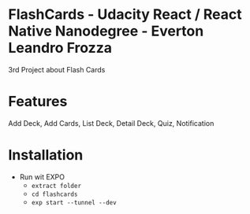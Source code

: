 # FlashCards - Udacity React / React Native Nanodegree - Everton Leandro Frozza

3rd Project about Flash Cards

# Features

Add Deck, 
Add Cards,
List Deck,
Detail Deck,
Quiz,
Notification

# Installation

* Run wit EXPO
    - `extract folder`
    - `cd flashcards`
    - `exp start --tunnel --dev`




